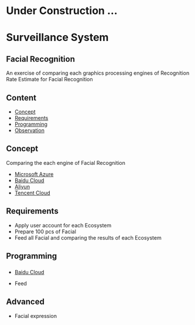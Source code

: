 # Under Construction …

# Surveillance System

## Facial Recognition

An exercise of comparing each graphics processing engines of Recognition Rate Estimate for Facial Recognition

## Content

* [Concept](#concept)
* [Requirements](#requirements)
* [Programming](#programming)
* [Observation](#observation)

## Concept

Comparing the each engine of Facial Recognition

- [Microsoft Azure](https://azure.microsoft.com/zh-tw/services/cognitive-services/face/)
- [Baidu Cloud](https://cloud.baidu.com/product/face.html)
- [Aliyun](https://data.aliyun.com/product/face)
- [Tencent Cloud](https://cloud.tencent.com/product/FaceRecognition)

## Requirements

- Apply user account for each Ecosystem
- Prepare 100 pcs of Facial
- Feed all Facial and comparing the results of each Ecosystem

## Programming

### 

- [Baidu Cloud](https://github.com/Baidu-AIP)

- Feed  

## Advanced

- Facial expression